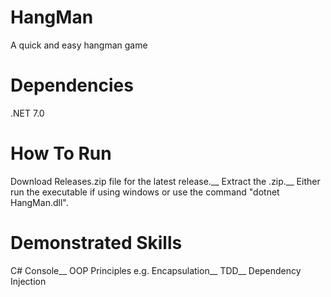 # HangMan
A quick and easy hangman game

# Dependencies
.NET 7.0

# How To Run
Download Releases.zip file for the latest release.__
Extract the .zip.__
Either run the executable if using windows or use the command "dotnet HangMan.dll".

# Demonstrated Skills
C# Console__
OOP Principles e.g. Encapsulation__
TDD__
Dependency Injection

